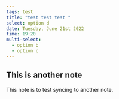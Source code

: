```yaml
---
tags: test
title: "test test test "
select: option d
date: Tuesday, June 21st 2022
time: 19:20
multi-select:
  - option b
  - option c
---
```


## This is another note
This note is to test syncing to another note.